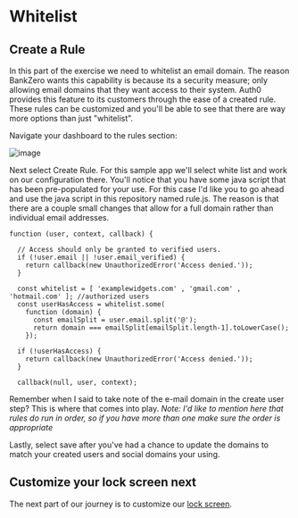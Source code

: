 # Whitelist

## Create a Rule

In this part of the exercise we need to whitelist an email domain.  The reason BankZero wants this capability is because its a security measure; only allowing email domains that they want access to their system.  Auth0 provides this feature to its customers through the ease of a created rule.  These rules can be customized and you'll be able to see that there are way more options than just "whitelist".

Navigate your dashboard to the rules section:

![image](https://user-images.githubusercontent.com/51866741/60385248-199dd480-9a3c-11e9-89ec-29c01cd58a5b.png)

Next select Create Rule.  For this sample app we'll select white list and work on our configuration there.  You'll notice that you have some java script that has been pre-populated for your use.  For this case I'd like you to go ahead and use the java script in this repository named rule.js.  The reason is that there are a couple small changes that allow for a full domain rather than individual email addresses.  

```
function (user, context, callback) {

  // Access should only be granted to verified users.
  if (!user.email || !user.email_verified) {
    return callback(new UnauthorizedError('Access denied.'));
  }

  const whitelist = [ 'examplewidgets.com' , 'gmail.com' , 'hotmail.com' ]; //authorized users
  const userHasAccess = whitelist.some(
    function (domain) {
      const emailSplit = user.email.split('@');
      return domain === emailSplit[emailSplit.length-1].toLowerCase();
    });

  if (!userHasAccess) {
    return callback(new UnauthorizedError('Access denied.'));
  }

  callback(null, user, context);
  ```
  
Remember when I said to take note of the e-mail domain in the create user step?  This is where that comes into play.
*Note: I'd like to mention here that rules do run in order, so if you have more than one make sure the order is appropriate*
  
Lastly, select save after you've had a chance to update the domains to match your created users and social domains your using.

## Customize your lock screen next
The next part of our journey is to customize our [lock screen](https://github.com/NoelThompson/BankZeroA0/tree/master/Universal%20Login).
